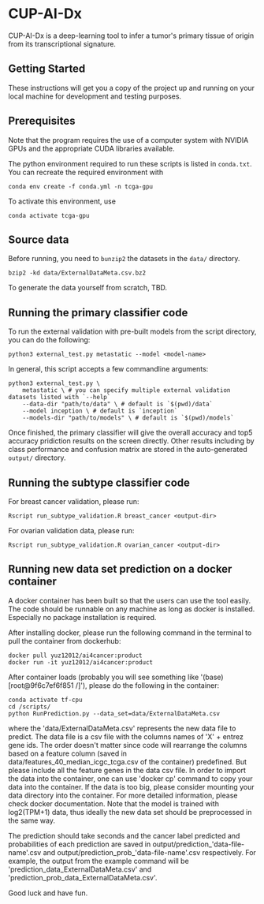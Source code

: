 # CUP-AI-Dx

CUP-AI-Dx is a deep-learning tool to infer a tumor's primary tissue of origin from its transcriptional signature.

## Getting Started
These instructions will get you a copy of the project up and running on your
local machine for development and testing purposes. 

## Prerequisites

Note that the program requires the use of a computer system with NVIDIA GPUs and the
appropriate CUDA libraries available.

The python environment required to run these scripts is listed in `conda.txt`.
You can recreate the required environment with
```
conda env create -f conda.yml -n tcga-gpu
```
To activate this environment, use
```
conda activate tcga-gpu
```

## Source data

Before running, you need to `bunzip2` the datasets in the `data/` directory.
```
bzip2 -kd data/ExternalDataMeta.csv.bz2
 ```

To generate the data yourself from scratch, TBD.

## Running the primary classifier code

To run the external validation with pre-built models from the script directory, you can do
the following:
```
python3 external_test.py metastatic --model <model-name>
```
In general, this script accepts a few commandline arguments:
```
python3 external_test.py \
    metastatic \ # you can specify multiple external validation datasets listed with `--help`
    --data-dir "path/to/data" \ # default is `$(pwd)/data`
    --model inception \ # default is `inception`
    --models-dir "path/to/models" \ # default is `$(pwd)/models`
```
Once finished, the primary classifier will give the overall accuracy and top5 accuracy pridiction results on the screen directly. Other results including by class performance and confusion matrix are stored in the auto-generated `output/` directory.

## Running the subtype classifier code
For breast cancer validation, please run:

```
Rscript run_subtype_validation.R breast_cancer <output-dir>
```

For ovarian validation data, please run:
```
Rscript run_subtype_validation.R ovarian_cancer <output-dir>
```

## Running new data set prediction on a docker container

A docker container has been built so that the users can use the tool easily. The code should be runnable on any machine as long as docker is installed. Especially no package installation is required.

After installing docker, please run the following command in the terminal to pull the container from dockerhub:

```
docker pull yuz12012/ai4cancer:product
docker run -it yuz12012/ai4cancer:product
```

After container loads (probably you will see something like '(base) [root@9f6c7ef6f851 /]'), please do the following in the container:

```
conda activate tf-cpu
cd /scripts/
python RunPrediction.py --data_set=data/ExternalDataMeta.csv
```

where the 'data/ExternalDataMeta.csv' represents the new data file to predict. The data file is a csv file with the columns names of 'X' + entrez gene ids. The order doesn't matter since code will rearrange the columns based on a feature column (saved in data/features_40_median_icgc_tcga.csv of the container) predefined. 
But please include all the feature genes in the data csv file. In order to import the data into the container, one can use 'docker cp' command to copy your data into the container. If the data is too big, please consider mounting your data directory into the container. For more detailed information, please check docker documentation.
Note that the model is trained with log2(TPM+1) data, thus ideally the new data set should be preprocessed in the same way.

The prediction should take seconds and the cancer label predicted and probabilities of each prediction are saved in output/prediction_'data-file-name'.csv and output/prediction_prob_'data-file-name'.csv respectively.
For example, the output from the example command will be 'prediction_data_ExternalDataMeta.csv' and 'prediction_prob_data_ExternalDataMeta.csv'.

Good luck and have fun.









